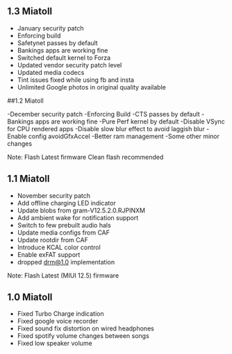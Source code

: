 ## 1.3 Miatoll

- January security patch
- Enforcing build
- Safetynet passes by default
- Bankings apps are working fine
- Switched default kernel to Forza
- Updated vendor security patch level
- Updated media codecs
- Tint issues fixed while using fb and insta
- Unlimited Google photos in original quality available



##1.2 Miatoll

-December security patch
-Enforcing Build
-CTS passes by default
-Bankings apps are working fine
-Pure Perf kernel by default
-Disable VSync for CPU rendered apps
-Disable slow blur effect to avoid laggish blur
-Enable config avoidGfxAccel 
-Better ram management
-Some other minor changes

Note:
Flash Latest firmware
Clean flash recommended

## 1.1 Miatoll

- November security patch
- Add offline charging LED indicator
- Update blobs from gram-V12.5.2.0.RJPINXM
- Add ambient wake for notification support
- Switch to few prebuilt audio hals
- Update media configs from CAF
- Update rootdir from CAF
- Introduce KCAL color control
- Enable exFAT support
- dropped drm@1.0 implementation

Note:
Flash Latest (MIUI 12.5) firmware

## 1.0 Miatoll

- Fixed Turbo Charge indication
- Fixed google voice recorder
- Fixed sound fix distortion on wired headphones
- Fixed spotify volume changes between songs
- Fixed low speaker volume
